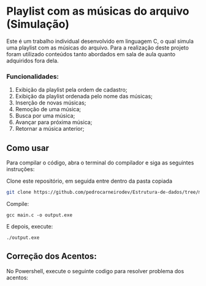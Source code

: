 # Playlist com as músicas do arquivo (Simulação)

 Este é um trabalho individual desenvolvido em linguagem C, o qual simula uma playlist com as músicas do arquivo. Para a realização deste projeto foram utilizado conteúdos tanto abordados em sala de aula quanto adquiridos fora dela.

### Funcionalidades:

1. Exibição da playlist pela ordem de cadastro;
2. Exibição da playlist ordenada pelo nome das músicas;
3. Inserção de novas músicas;
4. Remoção de uma música;
5. Busca por uma música;
6. Avançar para próxima música;
7. Retornar a música anterior;

## Como usar

Para compilar o código, abra o terminal do compilador e siga as seguintes instruções:

Clone este repositório, em seguida entre dentro da pasta copiada

```bash
git clone https://github.com/pedrocarneirodev/Estrutura-de-dados/tree/main/Trabalho%20individual
```

Compile:
```
gcc main.c -o output.exe
```

E depois, execute:
```
./output.exe
```
## Correção dos Acentos:

No Powershell, execute o seguinte codigo para resolver problema dos acentos:
